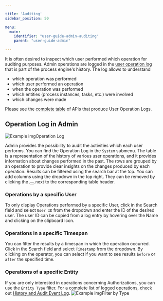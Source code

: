 ```yaml
---

title: 'Auditing'
sidebar_position: 50

menu:
  main:
    identifier: "user-guide-admin-auditing"
    parent: "user-guide-admin"

---
```


It is often desired to inspect which user performed which operation for auditing purposes. Admin operations are logged in the [user operation log](../../user-guide/process-engine/history/user-operation-log.md) that is part of the process engine's history. The log allows to understand

* which operation was performed
* which user performed an operation
* when the operation was performed
* which entities (process instances, tasks, etc.) were involved
* which changes were made

Please see the [complete table](../../user-guide/process-engine/history/user-operation-log.md#access-the-user-operation-log) of APIs that produce User Operation Logs.

## Operation Log in Admin
![Example img](./img/admin-system-audit.png)Operation Log

Admin provides the possibility to audit the activities which each user performs. You can find the Operation Log in the `System` submenu. The table is a representation of the history of various user operations, and it provides information about changes performed in the past. The rows are grouped by an operation to provide clear insights on the changes produced by each operation. Results can be filtered using the search bar at the top. You can add columns using the dropdown in the top right. They can be removed by clicking the <button class="btn btn-xs"><i class="glyphicon glyphicon-remove"></i></button> next to the corresponding table header.

### Operations by a specific User
To only display Operations performed by a specific User, click in the Search field and select `User ID` from the dropdown and enter the ID of the desired user. The user ID can be copied from a log entry by hovering over the Name and clicking on the clipboard Icon.

### Operations in a specific Timespan
You can filter the results by a timespan in which the operation occurred. Click in the Search field and select `Timestamp` from the dropdown. By clicking on the operator, you can select if you want to see results `before` or `after` the specified time.

### Operations of a specific Entity
If you are only interested in operations concerning Authorizations, you can use the `Entity Type` filter. For a complete list of logged operations, check out [History and Audit Event Log](/user-guide/process-engine/history/#glossary-of-operations-logged-in-the-user-operation-log).
![Example img](./img/admin-audit-entity.png)Filter by Type
